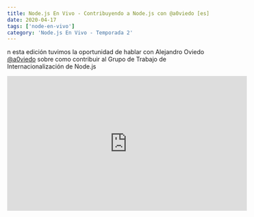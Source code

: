 ```yaml
---
title: Node.js En Vivo - Contribuyendo a Node.js con @a0viedo [es]
date: 2020-04-17
tags: ['node-en-vivo']
category: 'Node.js En Vivo - Temporada 2'
---
```

n esta edición tuvimos la oportunidad de hablar con Alejandro Oviedo [@a0viedo](https://twitter.com/a0viedo) sobre como contribuir al Grupo de Trabajo de Internacionalización de Node.js

<iframe class="mt-2" width="560" height="315" src="https://www.youtube.com/embed/M41nAIb1o8Y" title="YouTube video player" frameborder="0" allow="accelerometer; autoplay; clipboard-write; encrypted-media; gyroscope; picture-in-picture" allowfullscreen></iframe>
